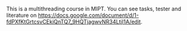 This is a multithreading course in MIPT.
You can see tasks, tester and literature on https://docs.google.com/document/d/1-fdPXfKtGrtcsvCEkiQnTQ7_9HQTjagwvNR34LtjI1A/edit.

